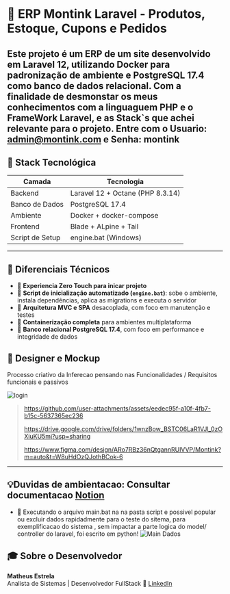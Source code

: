 # 🛒 ERP Montink Laravel - Produtos, Estoque, Cupons e Pedidos

Este projeto é um ERP de um site desenvolvido em **Laravel 12**, utilizando **Docker** para padronização de ambiente e **PostgreSQL 17.4** como banco de dados relacional.
Com a finalidade de desmonstar os meus conhecimentos com a linguaguem PHP e o FrameWork Laravel, e as Stack`s que achei relevante para o projeto.
Entre com o **Usuario: admin@montink.com e Senha: montink**
---

## 🚀 Stack Tecnológica

| Camada        | Tecnologia         |
|---------------|--------------------|
| Backend       | Laravel 12 + Octane (PHP 8.3.14) |
| Banco de Dados| PostgreSQL 17.4    |
| Ambiente      | Docker + docker-compose |
| Frontend      | Blade + ALpine + Tail |
| Script de Setup | engine.bat (Windows)  |

---
## 🧠 Diferenciais Técnicos

- 🚀 **Experiencia Zero Touch para inicar projeto**
- 🔄 **Script de inicialização automatizado (`engine.bat`)**: sobe o ambiente, instala dependências, aplica as migrations e executa o servidor
- 🧱 **Arquitetura MVC e SPA** desacoplada, com foco em manutenção e testes
- 🐳 **Containerização completa** para ambientes multiplataforma
- 💾 **Banco relacional PostgreSQL 17.4**, com foco em performance e integridade de dados

## 🎨 Designer e Mockup 
Processo criativo da Inferecao pensando nas Funcionalidades / Requisitos funcionais e passivos

![login](https://github.com/user-attachments/assets/03e16822-1b97-482c-ba8d-38d14692b52b)
> https://github.com/user-attachments/assets/eedec95f-a10f-4fb7-b15c-5637365ec236
>
> https://drive.google.com/drive/folders/1wnzBow_BSTC06LaR1VJl_0zOXiuKU5mj?usp=sharing
> 
> https://www.figma.com/design/ARo7RBz36nQtgannRUlVVP/Montink?m=auto&t=W8uHdOzQJothBCok-6



---
## 💡Duvidas de ambientacao: Consultar documentacao [Notion](https://www.notion.so/DoC-site-PHP-1df0f2194d92807caed6cc88dd96bb78?pvs=4)
- 💾 Executando o arquivo main.bat na na pasta script e possivel popular ou excluir dados rapidadmente para o teste do sitema, para exemplificacao do sistema , sem impactar a parte logica do model/ controller do laravel, foi escrito em python!
![Main Dados](https://github.com/user-attachments/assets/57de3906-455c-4ccd-9426-113ab2a53850)



## 🎓 Sobre o Desenvolvedor

**Matheus Estrela**  
Analista de Sistemas | Desenvolvedor FullStack
🔗 [LinkedIn](https://www.linkedin.com/in/matheus-estrela-32072a104/)
